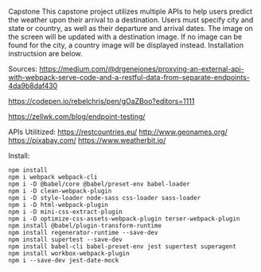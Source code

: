 Capstone
This capstone project utilizes multiple APIs to help users predict the weather upon their arrival to a destination. Users must specify city and state or country, as well as their departure and arrival dates. The image on the screen will be updated with a destination image. If no image can be found for the city, a country image will be displayed instead. Installation instructsion are below.


Sources:
https://medium.com/@drgenejones/proxying-an-external-api-with-webpack-serve-code-and-a-restful-data-from-separate-endpoints-4da9b8daf430

https://codepen.io/rebelchris/pen/gOaZBoo?editors=1111

https://zellwk.com/blog/endpoint-testing/

APIs Utilitized:
https://restcountries.eu/
http://www.geonames.org/
https://pixabay.com/
https://www.weatherbit.io/

Install:
```
npm install
npm i webpack webpack-cli 
npm i -D @babel/core @babel/preset-env babel-loader
npm i -D clean-webpack-plugin
npm i -D style-loader node-sass css-loader sass-loader
npm i -D html-webpack-plugin
npm i -D mini-css-extract-plugin
npm i -D optimize-css-assets-webpack-plugin terser-webpack-plugin
npm install @babel/plugin-transform-runtime
npm install regenerator-runtime --save-dev
npm install supertest --save-dev
npm install babel-cli babel-preset-env jest supertest superagent
npm install workbox-webpack-plugin
npm i --save-dev jest-date-mock
```
